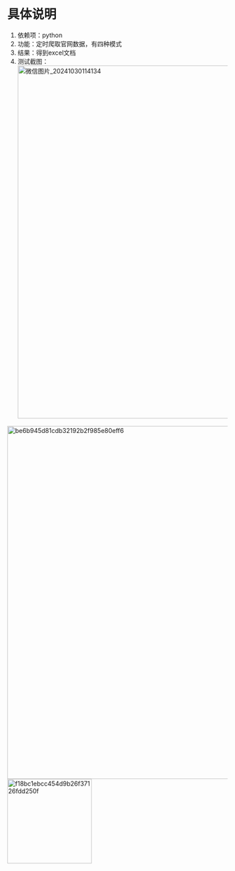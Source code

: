 # 具体说明
1. 依赖项：python
2. 功能：定时爬取官网数据，有四种模式
3. 结果：得到excel文档
4. 测试截图：<img width="806" alt="微信图片_20241030114134" src="https://github.com/user-attachments/assets/09e1e90b-8a08-48e0-8d59-7024b0b29f86">
<img width="806" alt="be6b945d81cdb32192b2f985e80eff6" src="https://github.com/user-attachments/assets/b2571570-7fcd-41b8-a7d7-a1e5c47028a7">
<img width="193" alt="f18bc1ebcc454d9b26f37126fdd250f" src="https://github.com/user-attachments/assets/8f93bbb1-fb12-41d4-8aad-c30ca2a6ed8c">
